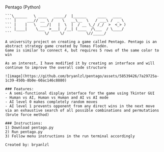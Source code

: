 Pentago (Python)
```__________               __                         
```\______   \ ____   _____/  |______     ____   ____  
``` |     ___// __ \ /    \   __\__  \   / ___\ /  _ \ 
``` |    |   \  ___/|   |  \  |  / __ \_/ /_/  >  <_> ) 
``` |____|    \___  >___|  /__| (____  /\___  / \____/ 
```               \/     \/          \//_____/

A university project on creating a game called Pentago. Pentago is an abstract strategy game created by Tomas Flodén.
Game is similar to connect 4, but requires 5 rows of the same color to win

As an interest, I have modified it by creating an interface and will continue to improve the overall code structure

![image](https://github.com/bryanlzl/pentago/assets/58539426/7a29725a-1c39-450b-8b0e-60ac146c8880)

### Features:
- A semi-functional display interface for the game using Tkinter GUI
- Human vs AI, Human vs Human and AI vs AI mode
- AI level 0 makes completely random moves
- AI level 1 prevents opponent from any direct wins in the next move via an exhaustive search of all possible combinations and permutations (brute force method)

### Instructions:
1) Download pentago.py
2) Run pentago.py
3) Follow menu instructions in the run terminal accordingly

Created by: bryanlzl
